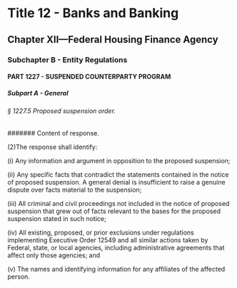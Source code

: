 
# Title 12 - Banks and Banking
## Chapter XII—Federal Housing Finance Agency
### Subchapter B - Entity Regulations
#### PART 1227 - SUSPENDED COUNTERPARTY PROGRAM
##### Subpart A - General
###### § 1227.5 Proposed suspension order.
####### Content of response.

(2)The response shall identify:

(i) Any information and argument in opposition to the proposed suspension;

(ii) Any specific facts that contradict the statements contained in the notice of proposed suspension. A general denial is insufficient to raise a genuine dispute over facts material to the suspension;

(iii) All criminal and civil proceedings not included in the notice of proposed suspension that grew out of facts relevant to the bases for the proposed suspension stated in such notice;

(iv) All existing, proposed, or prior exclusions under regulations implementing Executive Order 12549 and all similar actions taken by Federal, state, or local agencies, including administrative agreements that affect only those agencies; and

(v) The names and identifying information for any affiliates of the affected person.
